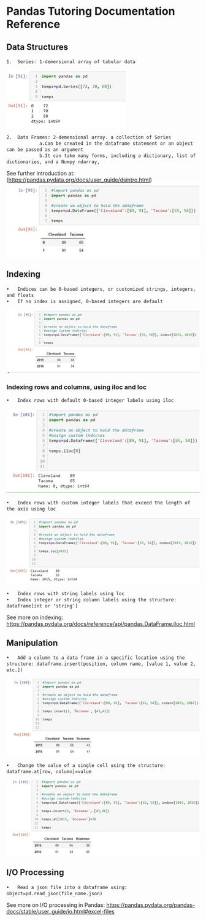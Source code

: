 
# Pandas Tutoring Documentation Reference 

## Data Structures 

    1.	Series: 1-demensional array of tabular data
![Series Image.io](/Pandas_tutoring_project/images/Picture1.jpg "Series image")

 
    2.	Data Frames: 2-demensional array. a collection of Series 
                a.Can be created in the dataframe statement or an object can be passed as an argument
                b.It can take many forms, including a dictionary, list of dictionaries, and a Numpy ndarray, 
 
 See further introduction at: (https://pandas.pydata.org/docs/user_guide/dsintro.html)
 ![Data Frame Image.io](/Pandas_tutoring_project/images/Picture2.jpg "Data Frame Image")
 
## Indexing
    •   Indices can be 0-based integers, or customized strings, integers, and floats 
    •   If no index is assigned, 0-based integers are default 
![Customizing Indicies Image.io](/Pandas_tutoring_project/images/Picture3.jpg "Custom Indexing")

### Indexing rows and columns, using iloc and loc 
    •	Index rows with default 0-based integer labels using iloc 
    
![Index with iloc.io](/Pandas_tutoring_project/images/Picture4.jpg "iloc indexing")


    •	Index rows with custom integer labels that exceed the length of the axis using loc
    
![Index with loc.io](/Pandas_tutoring_project/images/Picture5.jpg "loc indexing")


    •	Index rows with string labels using loc
    •	Index integer or string column labels using the structure: dataframe[int or ‘string’]
    
 See more on indexing: https://pandas.pydata.org/docs/reference/api/pandas.DataFrame.iloc.html

## Manipulation 
    •	Add a column to a data frame in a specific location using the structure: dataframe.insert(position, column name, [value 1, value 2, etc.])
![Add Column.io](/Pandas_tutoring_project/images/Picture6.jpg "Adding a column")


    •	Change the value of a single cell using the structure: dataframe.at[row, column]=value 
![Value Changing.io](/Pandas_tutoring_project/images/Picture7.jpg "Value Changing")


## I/O Processing 
    •	Read a json file into a dataframe using: object=pd.read_json(file_name.json)
    
See more on I/O processing in Pandas: https://pandas.pydata.org/pandas-docs/stable/user_guide/io.html#excel-files
